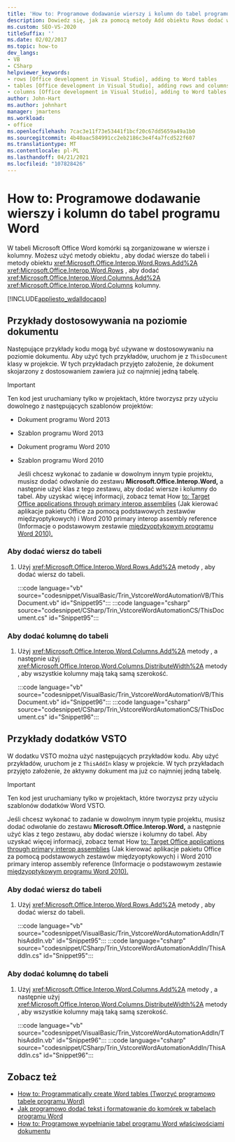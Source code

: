 ```yaml
---
title: 'How to: Programowe dodawanie wierszy i kolumn do tabel programu Word'
description: Dowiedz się, jak za pomocą metody Add obiektu Rows dodać wiersze do tabeli. Możesz również użyć metody Add obiektu Columns, aby dodać kolumny.
ms.custom: SEO-VS-2020
titleSuffix: ''
ms.date: 02/02/2017
ms.topic: how-to
dev_langs:
- VB
- CSharp
helpviewer_keywords:
- rows [Office development in Visual Studio], adding to Word tables
- tables [Office development in Visual Studio], adding rows and columns
- columns [Office development in Visual Studio], adding to Word tables
author: John-Hart
ms.author: johnhart
manager: jmartens
ms.workload:
- office
ms.openlocfilehash: 7cac3e11f73e53441f1bcf20c67dd5659a49a1b0
ms.sourcegitcommit: 4b40aac584991cc2eb2186c3e4f4a7fcd522f607
ms.translationtype: MT
ms.contentlocale: pl-PL
ms.lasthandoff: 04/21/2021
ms.locfileid: "107828426"
---
```

# <a name="how-to-programmatically-add-rows-and-columns-to-word-tables"></a>How to: Programowe dodawanie wierszy i kolumn do tabel programu Word
  W tabeli Microsoft Office Word komórki są zorganizowane w wiersze i kolumny. Możesz użyć metody obiektu , aby dodać wiersze do tabeli i metody obiektu <xref:Microsoft.Office.Interop.Word.Rows.Add%2A> <xref:Microsoft.Office.Interop.Word.Rows> , aby dodać <xref:Microsoft.Office.Interop.Word.Columns.Add%2A> <xref:Microsoft.Office.Interop.Word.Columns> kolumny.

 [!INCLUDE[appliesto_wdalldocapp](includes/appliesto-wdalldocapp-md.md)]

## <a name="document-level-customization-examples"></a>Przykłady dostosowywania na poziomie dokumentu
 Następujące przykłady kodu mogą być używane w dostosowywaniu na poziomie dokumentu. Aby użyć tych przykładów, uruchom je z `ThisDocument` klasy w projekcie. W tych przykładach przyjęto założenie, że dokument skojarzony z dostosowaniem zawiera już co najmniej jedną tabelę.

> [!IMPORTANT]
> Ten kod jest uruchamiany tylko w projektach, które tworzysz przy użyciu dowolnego z następujących szablonów projektów:
>
> - Dokument programu Word 2013
> - Szablon programu Word 2013
> - Dokument programu Word 2010
> - Szablon programu Word 2010
>
>   Jeśli chcesz wykonać to zadanie w dowolnym innym typie projektu, musisz dodać odwołanie do zestawu **Microsoft.Office.Interop.Word,** a następnie użyć klas z tego zestawu, aby dodać wiersze i kolumny do tabel. Aby uzyskać więcej informacji, zobacz temat How [to: Target Office applications through primary interop assemblies](how-to-target-office-applications-through-primary-interop-assemblies.md) (Jak kierować aplikacje pakietu Office za pomocą podstawowych zestawów międzyoptykowych) i Word 2010 primary interop assembly reference (Informacje o podstawowym zestawie [międzyoptykowym programu Word 2010).](office-primary-interop-assemblies.md)

### <a name="to-add-a-row-to-a-table"></a>Aby dodać wiersz do tabeli

1. Użyj <xref:Microsoft.Office.Interop.Word.Rows.Add%2A> metody , aby dodać wiersz do tabeli.

     :::code language="vb" source="codesnippet/VisualBasic/Trin_VstcoreWordAutomationVB/ThisDocument.vb" id="Snippet95":::
     :::code language="csharp" source="codesnippet/CSharp/Trin_VstcoreWordAutomationCS/ThisDocument.cs" id="Snippet95":::

### <a name="to-add-a-column-to-a-table"></a>Aby dodać kolumnę do tabeli

1. Użyj <xref:Microsoft.Office.Interop.Word.Columns.Add%2A> metody , a następnie użyj <xref:Microsoft.Office.Interop.Word.Columns.DistributeWidth%2A> metody , aby wszystkie kolumny mają taką samą szerokość.

     :::code language="vb" source="codesnippet/VisualBasic/Trin_VstcoreWordAutomationVB/ThisDocument.vb" id="Snippet96":::
     :::code language="csharp" source="codesnippet/CSharp/Trin_VstcoreWordAutomationCS/ThisDocument.cs" id="Snippet96":::

## <a name="vsto-add-in-examples"></a>Przykłady dodatków VSTO
 W dodatku VSTO można użyć następujących przykładów kodu. Aby użyć przykładów, uruchom je z `ThisAddIn` klasy w projekcie. W tych przykładach przyjęto założenie, że aktywny dokument ma już co najmniej jedną tabelę.

> [!IMPORTANT]
> Ten kod jest uruchamiany tylko w projektach, które tworzysz przy użyciu szablonów dodatków Word VSTO.
>
> Jeśli chcesz wykonać to zadanie w dowolnym innym typie projektu, musisz dodać odwołanie do zestawu **Microsoft.Office.Interop.Word,** a następnie użyć klas z tego zestawu, aby dodać wiersze i kolumny do tabel. Aby uzyskać więcej informacji, zobacz temat How [to: Target Office applications through primary interop assemblies](how-to-target-office-applications-through-primary-interop-assemblies.md) (Jak kierować aplikacje pakietu Office za pomocą podstawowych zestawów międzyoptykowych) i Word 2010 primary interop assembly reference (Informacje o podstawowym zestawie [międzyoptykowym programu Word 2010).](office-primary-interop-assemblies.md)

### <a name="to-add-a-row-to-a-table"></a>Aby dodać wiersz do tabeli

1. Użyj <xref:Microsoft.Office.Interop.Word.Rows.Add%2A> metody , aby dodać wiersz do tabeli.

     :::code language="vb" source="codesnippet/VisualBasic/Trin_VstcoreWordAutomationAddIn/ThisAddIn.vb" id="Snippet95":::
     :::code language="csharp" source="codesnippet/CSharp/Trin_VstcoreWordAutomationAddIn/ThisAddIn.cs" id="Snippet95":::

### <a name="to-add-a-column-to-a-table"></a>Aby dodać kolumnę do tabeli

1. Użyj <xref:Microsoft.Office.Interop.Word.Columns.Add%2A> metody , a następnie użyj <xref:Microsoft.Office.Interop.Word.Columns.DistributeWidth%2A> metody , aby wszystkie kolumny mają taką samą szerokość.

     :::code language="vb" source="codesnippet/VisualBasic/Trin_VstcoreWordAutomationAddIn/ThisAddIn.vb" id="Snippet96":::
     :::code language="csharp" source="codesnippet/CSharp/Trin_VstcoreWordAutomationAddIn/ThisAddIn.cs" id="Snippet96":::

## <a name="see-also"></a>Zobacz też
- [How to: Programmatically create Word tables (Tworzyć programowo tabele programu Word)](how-to-programmatically-create-word-tables.md)
- [Jak programowo dodać tekst i formatowanie do komórek w tabelach programu Word](how-to-programmatically-add-text-and-formatting-to-cells-in-word-tables.md)
- [How to: Programowe wypełnianie tabel programu Word właściwościami dokumentu](how-to-programmatically-populate-word-tables-with-document-properties.md)
